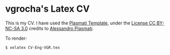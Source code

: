 vgrocha's Latex CV
============

This is my CV. I have used the
[Plasmati Template](http://www.LaTeXTemplates.com), under the [License CC
BY-NC-SA 3.0](http://creativecommons.org/licenses/by-nc-sa/3.0/) credits to [Alessandro
Plasmati](alessandro.plasmati@gmail.com).

To render:
```
$ xelatex CV-Eng-VGR.tex
```

